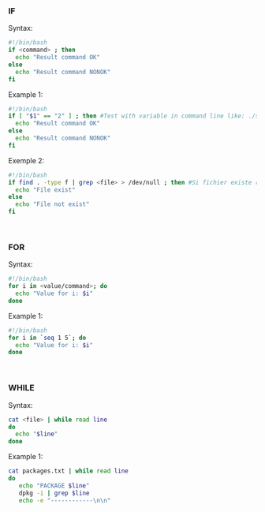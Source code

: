 ### IF
Syntax:
```bash
#!/bin/bash
if <command> ; then
  echo "Result command OK"
else
  echo "Result command NONOK"
fi
```
Example 1:
```bash
#!/bin/bash
if [ "$1" == "2" ] ; then #Test with variable in command line like: ./script.sh 2
  echo "Result command OK"
else
  echo "Result command NONOK"
fi
```
Exemple 2:
```bash
#!/bin/bash
if find . -type f | grep <file> > /dev/null ; then #Si fichier existe renvoie OK, sinon NONOK
  echo "File exist"
else
  echo "File not exist"
fi
```

<br>

### FOR

Syntax:
```bash
#!/bin/bash
for i in <value/command>; do
  echo "Value for i: $i"
done
```

Example 1:
```bash
#!/bin/bash
for i in `seq 1 5`; do
  echo "Value for i: $i"
done
```

<br>

### WHILE

Syntax:
```bash
cat <file> | while read line
do
  echo "$line"
done
```

Example 1:
```bash
cat packages.txt | while read line
do
   echo "PACKAGE $line"
   dpkg -i | grep $line
   echo -e "------------\n\n"
```
